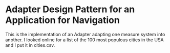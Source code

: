 
# Adapter Design Pattern for an Application for Navigation

This is the implementation of an Adapter adapting one measure system into another.
I looked online for a list of the 100 most populous cities in the USA and I put it in cities.csv.




